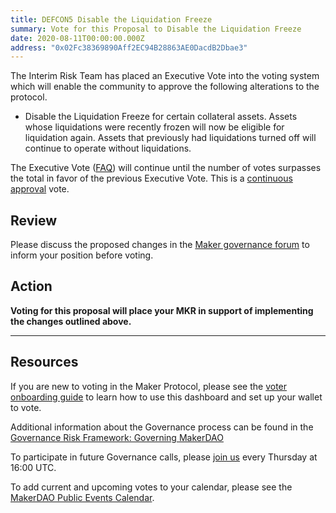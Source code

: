 ```yaml
---
title: DEFCON5 Disable the Liquidation Freeze
summary: Vote for this Proposal to Disable the Liquidation Freeze
date: 2020-08-11T00:00:00.000Z
address: "0x02Fc38369890Aff2EC94B28863AE0DacdB2Dbae3"
---
```

The Interim Risk Team has placed an Executive Vote into the voting system which will enable the community to approve the following alterations to the protocol.



* Disable the Liquidation Freeze for certain collateral assets. Assets whose liquidations were recently frozen will now be eligible for liquidation again. Assets that previously had liquidations turned off will continue to operate without liquidations.


The Executive Vote ([FAQ](https://community-development.makerdao.com/makerdao-mcd-faqs/faqs#governance)) will continue until the number of votes surpasses the total in favor of the previous Executive Vote. This is a [continuous approval](https://community-development.makerdao.com/makerdao-mcd-faqs/faqs/governance#what-is-continuous-approval-voting) vote.

## Review

Please discuss the proposed changes in the  [Maker governance forum](https://forum.makerdao.com/) to inform your position before voting.  


## Action

**Voting for this proposal will place your MKR in support of implementing the changes outlined above.**

---

## Resources

If you are new to voting in the Maker Protocol, please see the [voter onboarding guide](https://community-development.makerdao.com/onboarding/voter-onboarding) to learn how to use this dashboard and set up your wallet to vote.

Additional information about the Governance process can be found in the [Governance Risk Framework: Governing MakerDAO](https://community-development.makerdao.com/governance/governance-risk-framework)

To participate in future Governance calls, please [join us](https://community-development.makerdao.com/governance/governance-and-risk-meetings) every Thursday at 16:00 UTC.

To add current and upcoming votes to your calendar, please see the [MakerDAO Public Events Calendar](https://calendar.google.com/calendar/embed?src=makerdao.com_3efhm2ghipksegl009ktniomdk%40group.calendar.google.com&amp;ctz=America%2FLos_Angeles).